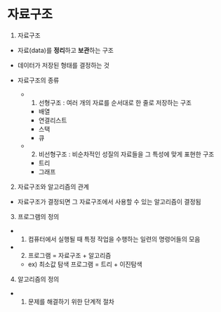 <h1>자료구조</h1>

1. 자료구조
- 자료(data)를  <b>정리</b>하고 <b>보관</b>하는 구조
- 데이터가 저장된 형태를 결정하는 것

- 자료구조의 종류
    - 1. 선형구조 : 여러 개의 자료를 순서대로 한 줄로 저장하는 구조
        - 배열
        - 연결리스트
        - 스택
        - 큐
    - 2. 비선형구조 : 비순차적인 성질의 자료들을 그 특성에 맞게 표현한 구조
        - 트리
        - 그래프

2. 자료구조와 알고리즘의 관계
 - 자료구조가 결정되면 그 자료구조에서 사용할 수 있는 알고리즘이 결정됨

3. 프로그램의 정의
- 1) 컴퓨터에서 실행될 때 특정 작업을 수행하는 일련의 명령어들의 모음
- 2) 프로그램 = 자료구조 + 알고리즘
    - ex) 최소값 탐색 프로그램 = 트리 + 이진탐색

4. 알고리즘의 정의
- 1) 문제를 해결하기 위한 단계적 절차
